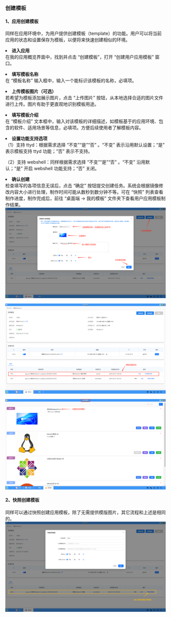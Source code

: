 ### 创建模板
#### 1、应用创建模板
同样在应用环境中，为用户提供创建模板（template）的功能。用户可以将当前应用的状态和设置保存为模板，以便将来快速创建相似的环境。
**<li>进入应用</li>**
在我的应用概览界面中，找到并点击 “创建模板”，打开 “创建用户应用模板” 窗口。

**<li>填写模板名称</li>**
在 “模板名称” 输入框中，输入一个能标识该模板的名称，必填项。

**<li>上传模板图片（可选）</li>**
若希望为模板添加展示图片，点击 “上传图片” 按钮，从本地选择合适的图片文件进行上传。图片有助于更直观地识别模板用途。

**<li>填写模板介绍</li>**
在 “模板介绍” 文本框中，输入对该模板的详细描述，如模板基于的应用环境、包含的软件、适用场景等信息，必填项。方便后续使用者了解模板内容。

**<li>设置功能支持选项</li>**
（1）支持 ttyd：根据需求选择 “不变”“是”“否” 。“不变” 表示沿用默认设置；“是” 表示模板支持 ttyd 功能；“否” 表示不支持。

（2）支持 webshell：同样根据需求选择 “不变”“是”“否” 。“不变” 沿用默认；“是” 开启 webshell 功能支持；“否” 关闭。

**<li>确认创建</li>**
检查填写的各项信息无误后，点击 “确定” 按钮提交创建任务。系统会根据镜像修改内容大小进行处理，制作时间可能从数秒到数分钟不等。可在 “快照” 列表查看制作进度，制作完成后，前往 “桌面端 -> 我的模板” 文件夹下查看用户应用模板制作结果。
![alt text](./myapp08.png)

![alt text](./myapp09.png)

![alt text](./myapp10.png)

#### 2、快照创建模板
同样可以通过快照创建应用模板，除了无需提供模版图片，其它流程和上述是相同的。
![alt text](./myapp10-2.png)